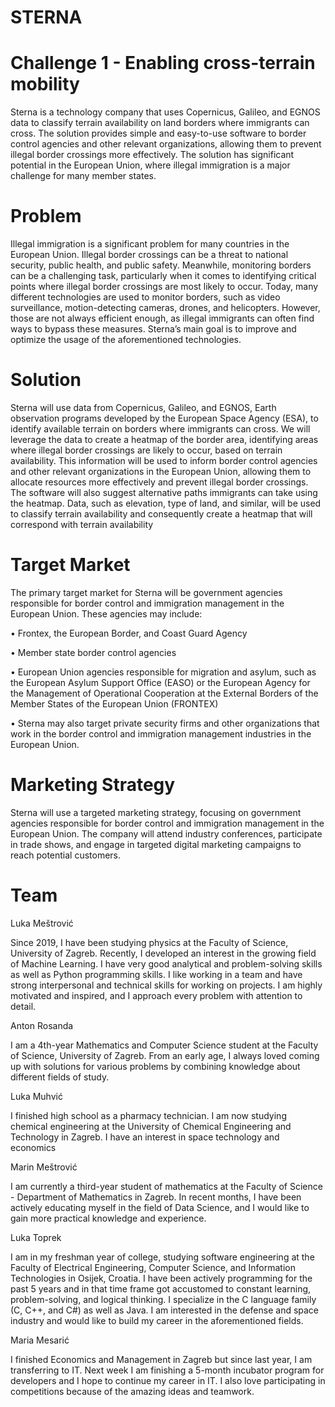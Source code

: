 <h1>STERNA</h1>
<h1>Challenge 1 - Enabling cross-terrain mobility</h1>

Sterna is a technology company that uses Copernicus, Galileo, and EGNOS data to classify terrain availability on land borders where immigrants can cross. The solution provides simple and easy-to-use software to border control agencies and other relevant organizations, allowing them to prevent illegal border crossings more effectively. The solution has significant potential in the European Union, where illegal immigration is a major challenge for many member states.



<h1>Problem</h1>

Illegal immigration is a significant problem for many countries in the European Union. Illegal border crossings can be a threat to national security, public health, and public safety. Meanwhile, monitoring borders can be a challenging task, particularly when it comes to identifying critical points where illegal border crossings are most likely to occur. Today, many different technologies are used to monitor borders, such as video surveillance, motion-detecting cameras, drones, and helicopters. However, those are not always efficient enough, as illegal immigrants can often find ways to bypass these measures. Sterna’s main goal is to improve and optimize the usage of the aforementioned technologies.



<h1>Solution</h1>

Sterna will use data from Copernicus, Galileo, and EGNOS, Earth observation programs developed by the European Space Agency (ESA), to identify available terrain on borders where immigrants can cross. We will leverage the data to create a heatmap of the border area, identifying areas where illegal border crossings are likely to occur, based on terrain availability. This information will be used to inform border control agencies and other relevant organizations in the European Union, allowing them to allocate resources more effectively and prevent illegal border crossings. The software will also suggest alternative paths immigrants can take using the heatmap. Data, such as elevation, type of land, and similar, will be used to classify terrain availability and consequently create a heatmap that will correspond with terrain availability



<h1>Target Market</h1>

The primary target market for Sterna will be government agencies responsible for border control and immigration management in the European Union. These agencies may include: 

• Frontex, the European Border, and Coast Guard Agency 

• Member state border control agencies 

• European Union agencies responsible for migration and asylum, such as the European Asylum Support Office (EASO) or the European Agency for the Management of Operational Cooperation at the External Borders of the Member States of the European Union (FRONTEX) 

• Sterna may also target private security firms and other organizations that work in the border control and immigration management industries in the European Union.



<h1>Marketing Strategy</h1>

Sterna will use a targeted marketing strategy, focusing on government agencies responsible for border control and immigration management in the European Union. The company will attend industry conferences, participate in trade shows, and engage in targeted digital marketing campaigns to reach potential customers.



<h1>Team</h1>

Luka Meštrović

Since 2019, I have been studying physics at the Faculty of Science, University of Zagreb. Recently, I developed an interest in the growing field of Machine Learning. I have very good analytical and problem-solving skills as well as Python programming skills. I like working in a team and have strong interpersonal and technical skills for working on projects. I am highly motivated and inspired, and I approach every problem with attention to detail.

Anton Rosanda 

I am a 4th-year Mathematics and Computer Science student at the Faculty of Science, University of Zagreb. From an early age, I always loved coming up with solutions for various problems by combining knowledge about different fields of study.

Luka Muhvić

I finished high school as a pharmacy technician. I am now studying chemical engineering at the University of Chemical Engineering and Technology in Zagreb. I have an interest in space technology and economics

Marin Meštrović 

I am currently a third-year student of mathematics at the Faculty of Science - Department of Mathematics in Zagreb. In recent months, I have been actively educating myself in the field of Data Science, and I would like to gain more practical knowledge and experience.

Luka Toprek

I am in my freshman year of college, studying software engineering at the Faculty of Electrical Engineering, Computer Science, and Information Technologies in Osijek, Croatia. I have been actively programming for the past 5 years and in that time frame got accustomed to constant learning, problem-solving, and logical thinking. I specialize in the C language family (C, C++, and C#) as well as Java. I am interested in the defense and space industry and would like to build my career in the aforementioned fields.

Maria Mesarić

I finished Economics and Management in Zagreb but since last year, I am transferring to IT. Next week I am finishing a 5-month incubator program for developers and I hope to continue my career in IT. I also love participating in competitions because of the amazing ideas and teamwork.
